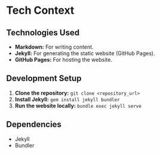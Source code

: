 # Tech Context

## Technologies Used

- **Markdown:** For writing content.
- **Jekyll:** For generating the static website (GitHub Pages).
- **GitHub Pages:** For hosting the website.

## Development Setup

1.  **Clone the repository:** `git clone <repository_url>`
2.  **Install Jekyll:** `gem install jekyll bundler`
3.  **Run the website locally:** `bundle exec jekyll serve`

## Dependencies

- Jekyll
- Bundler
